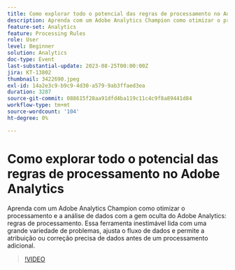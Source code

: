 ```yaml
---
title: Como explorar todo o potencial das regras de processamento no Adobe Analytics
description: Aprenda com um Adobe Analytics Champion como otimizar o processamento e a análise de dados com o gem oculto do Adobe Analytics - regras de processamento. Essa ferramenta inestimável lida com uma grande variedade de problemas, ajusta o fluxo de dados e permite a atribuição ou correção precisa de dados antes de um processamento adicional.
feature-set: Analytics
feature: Processing Rules
role: User
level: Beginner
solution: Analytics
doc-type: Event
last-substantial-update: 2023-08-25T00:00:00Z
jira: KT-13802
thumbnail: 3422690.jpeg
exl-id: 14a2e3c9-b9c9-4d30-a579-9ab3ffaed3ea
duration: 3287
source-git-commit: 088615f28aa91dfd4ba119c11c4c9f8a89441d84
workflow-type: tm+mt
source-wordcount: '104'
ht-degree: 0%

---
```


# Como explorar todo o potencial das regras de processamento no Adobe Analytics

Aprenda com um Adobe Analytics Champion como otimizar o processamento e a análise de dados com a gem oculta do Adobe Analytics: regras de processamento. Essa ferramenta inestimável lida com uma grande variedade de problemas, ajusta o fluxo de dados e permite a atribuição ou correção precisa de dados antes de um processamento adicional.

>[!VIDEO](https://video.tv.adobe.com/v/3422690/?learn=on)
